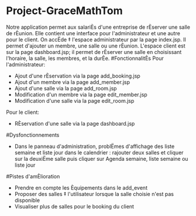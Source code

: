# Project-GraceMathTom

  Notre application permet aux salariÈs d'une entreprise de rÈserver une salle de rÈunion. Elle contient une interface pour l'administrateur et une autre pour le client. On accËde ‡ l'espace administrateur par la page index.jsp.
Il permet d'ajouter un membre, une salle ou une rÈunion.
L'espace client est sur la page dashboard.jsp; il permet de rÈserver une salle en choisissant l'horaire, la salle, les membres, et la durÈe.
#FonctionnalitÈs
 Pour l'administrateur: 
- Ajout d'une rÈservation via la page add_booking.jsp
- Ajout d'un membre via la page add_member.jsp
- Ajout d'une salle via la page add_room.jsp
 - Modification d'un membre via la page edit_member.jsp
 - Modification d'une salle via la page edit_room.jsp
 
 Pour le client:
 - RÈservation d'une salle via la page dashboard.jsp 
 

#Dysfonctionnements

- Dans le panneau d'administration, problËmes d'affichage des liste semaine et liste jour dans le calendrier : rajouter deux salles et cliquer sur la deuxiËme salle puis cliquer sur Agenda semaine, liste semaine ou liste jour

#Pistes d'amÈlioration
 - Prendre en compte les Èquipements dans le add_event 
 - Proposer des salles ‡ l'utilisateur lorsque la salle choisie n'est pas disponible
 - Visualiser plus de salles pour le booking du client
